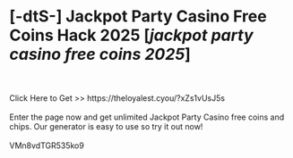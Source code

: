 # [-dtS-] Jackpot Party Casino Free Coins Hack 2025 [*jackpot party casino free coins 2025*]
<br>
<br>Click Here to Get >> https://theloyalest.cyou/?xZs1vUsJ5s
<br>
<br>Enter the page now and get unlimited Jackpot Party Casino free coins and chips. Our generator is easy to use so try it out now!
<br>
<br>VMn8vdTGR535ko9

